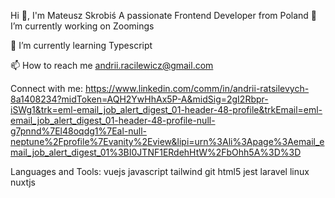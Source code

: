 Hi 👋, I'm Mateusz Skrobiś
A passionate Frontend Developer from Poland
🔭 I’m currently working on Zoomings

🌱 I’m currently learning Typescript

📫 How to reach me andrii.racilewicz@gmail.com

Connect with me:
https://www.linkedin.com/comm/in/andrii-ratsilevych-8a1408234?midToken=AQH2YwHhAx5P-A&midSig=2gI2Rbpr-iSWg1&trk=eml-email_job_alert_digest_01-header-48-profile&trkEmail=eml-email_job_alert_digest_01-header-48-profile-null-g7pnnd%7El48oqdg1%7Eal-null-neptune%2Fprofile%7Evanity%2Eview&lipi=urn%3Ali%3Apage%3Aemail_email_job_alert_digest_01%3BI0JTNF1ERdehHtW%2FbOhh5A%3D%3D

Languages and Tools:
vuejs javascript tailwind git html5 jest laravel linux nuxtjs 
